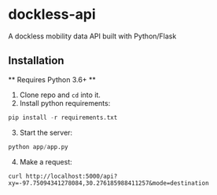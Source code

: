 # dockless-api
A dockless mobility data API built with Python/Flask

## Installation
** Requires Python 3.6+ **

1. Clone repo and `cd` into it.
2. Install python requirements:
```python
pip install -r requirements.txt
```
3. Start the server:
```python
python app/app.py
```

4. Make a request:
```shell
curl http://localhost:5000/api?xy=-97.75094341278084,30.276185988411257&mode=destination
```
